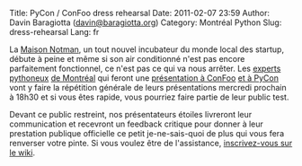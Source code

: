 Title: PyCon / ConFoo dress rehearsal
Date: 2011-02-07 23:59
Author: Davin Baragiotta (davin@baragiotta.org)
Category: Montréal Python
Slug: dress-rehearsal
Lang: fr

La [Maison Notman][], un tout nouvel incubateur du monde local des
startup, débute à peine et même si son air conditionné n'est pas encore
parfaitement fonctionnel, ce n'est pas ce qui va nous arrêter. Les
[experts pythoneux][] [de Montréal][] qui feront une [présentation à
ConFoo][] [et à PyCon][] vont y faire la répétition générale de leurs
présentations mercredi prochain à 18h30 et si vous êtes rapide, vous
pourriez faire partie de leur public test.

Devant ce public restreint, nos présentateurs étoiles livreront leur
communication et recevront un feedback critique pour donner à leur
prestation publique officielle ce petit je-ne-sais-quoi de plus qui vous
fera renverser votre pinte. Si vous voulez être de l'assistance,
[inscrivez-vous sur le wiki][].

  [Maison Notman]: http://notmanhouse.com
  [experts pythoneux]: http://us.pycon.org/2011/schedule/sessions/147/
  [de Montréal]: http://confoo.ca/en/speaker/blaise-laflamme
  [présentation à ConFoo]: http://confoo.ca/en/speaker/alexandre-bourget
  [et à PyCon]: http://us.pycon.org/2011/schedule/sessions/69/
  [inscrivez-vous sur le wiki]: http://wiki.montrealpython.org/index.php/DressRehearsal2011
